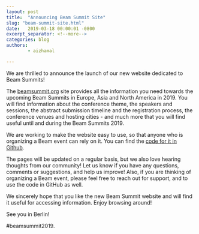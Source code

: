 ```yaml
---
layout: post
title:  "Announcing Beam Summit Site"
slug: "beam-summit-site.html"
date:   2019-03-18 00:00:01 -0800
excerpt_separator: <!--more-->
categories: blog
authors:
        - aizhamal

---
```

<!--
Licensed under the Apache License, Version 2.0 (the "License");
you may not use this file except in compliance with the License.
You may obtain a copy of the License at

http://www.apache.org/licenses/LICENSE-2.0

Unless required by applicable law or agreed to in writing, software
distributed under the License is distributed on an "AS IS" BASIS,
WITHOUT WARRANTIES OR CONDITIONS OF ANY KIND, either express or implied.
See the License for the specific language governing permissions and
limitations under the License.
-->

We are thrilled to announce the launch of our new website dedicated to Beam Summits!

The [beamsummit.org](https://beamsummit.org) site provides all the information you need towards the upcoming Beam Summits in Europe, Asia and North America in 2019. You will find information about the conference theme, the speakers and sessions, the abstract submission timeline and the registration process, the conference venues and hosting cities - and much more that you will find useful until and during the Beam Summits 2019. 

We are working to make the website easy to use, so that anyone who is organizing a Beam event can rely on it. You can find the [code for it in Github](https://github.com/matthiasa4/hoverboard).

The pages will be updated on a regular basis, but we also love hearing thoughts from our community! Let us know if you have any questions, comments or suggestions, and help us improve! Also, if you are thinking of organizing a Beam event, please feel free to reach out for support, and to use the code in GitHub as well.

We sincerely hope that you like the new Beam Summit website and will find it useful for accessing information. Enjoy browsing around!

See you in Berlin!

#beamsummit2019.

<!--more-->
